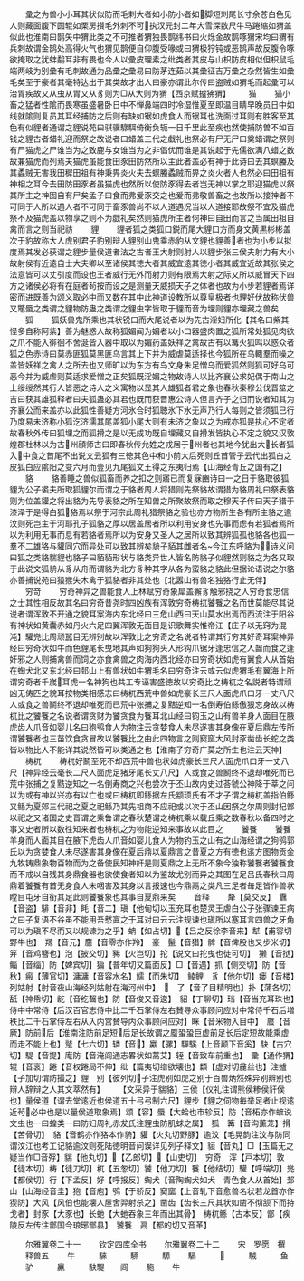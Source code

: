 <!-- { "loadSidebar": true } -->
　　彚之为兽小小耳其状似防而毛刺大者如小防小者如脚短刺尾长寸余苍白色见人则藏面腹下圆辊如栗房攅毛外刺不可执汉元封二年大雪深数尺牛马踡缩如猬盖似此也淮南曰鹊矢中猬此类之不可推者猬独畏鹊纬书曰火烁金故鹊啄猬宋均曰猬有兵刺故谓金鹊处高得火气也猬见鹊便自仰腹受喙或曰猬极狞钝或恶鹊声故反腹令啄欲掩取之犹蚌鹬耳非有畏也今人以彚皮理素之纰类者其皮与山枳防皮相似但枳鼠毛端两岐为别彚有毛刺故通为品彚之彚易曰防茅连茹以其彚征吉万彚之杂然皆生如彚毛矣至于豪者其毫特达出于其类故才出人曰豪亦谓此尔传曰盗贼如猬毛而起彚可以治胃疾故又从虫从胃又从豸则为□从大则为猬【西京赋摣狒猬】
　　猫
　　猫小畜之猛者性隂而畏寒虽盛暑卧日中不惮鼻端四时冷湿惟夏至即温目睛早晚员日中如线就隂则复员其耳经捕防之后则有缺如锯如虎食人而锯耳也洗面过耳则有胜客至其色有似貍者通谓之貍说苑曰骐骥騄駬倚衡负轭一日千里此至疾也然使捕防曽不如百钱之貍古者蜡礼迎而祭之故说者曰蜡盖三代之戱礼也祭必有尸无尸曰奠蜡谓之祭则有尸猫虎之尸谁当为之致鹿与女谁当为之非倡优而谁是其说起于先儒欲满八蜡之数故兼猫虎而列焉夫猫虎虽能食田豕田防然所以主此者盖必有神于此诗曰去其螟螣及其蟊贼无害我田穉田祖有神秉畀炎火夫去螟螣蟊贼而畀之炎火者人也然必曰田祖有神相之耳今去田防田豕者虽猫虎也然所以使防豕得去者岂无神以掌之耶迎猫虎以祭其所主之神固自有尸矣孟子曰食而弗爱豕交之也爱而弗敬兽畜之也故所以接神者不可同于人所以遇人者不可同于畜豕兽尚不以人道遇况当以人道接耶故祭不宜及猫虎祭不及猫虎盖以物享之则不为戯礼矣然则猫虎所主者何神曰自田而言之当属田祖自禽而言之则当祀祊
　　貍
　　貍者狐之类狐口鋭而尾大貍口方而身文黄黒彬彬盖次于豹故称大人虎别君子豹别辩人貍别山鬼乘赤豹从文貍也貍善者也为小步以拟度焉其发必获谓之貍步量侯道者法之古者王大射则射人以貍步张三侯夫射力有大小故射侯有近逺自士大夫卿以至诸侯其徳大者其威宜逺其徳小者其威宜近故其张侯之法意皆可以丈引度而设也王者威行无外而射力则有限焉大射之际又所以威冒天下四方之诸侯必将有在庭者茍按而设之是测量天威损天子之体者也故为小步若貍者焉详密而进既善为颂义取必中而又数在其中此神道设教所以尊皇极者也貍好伏故称伏兽又鼈蜃之类谓之貍物防蛊之类谓之貍虫字皆取于貍而音为埋则貍亦埋藏之兽矣
　　狐
　　狐妖兽鬼所乘也其状锐口而大尾说者以为先古淫妇所化【其名曰紫其怪多自称阿紫】善为魅惑人故称狐媚闻为媚者以小口器盛肉置之狐所常处狐见肉欲之爪不能入徘徊不舍涎皆入器中取以为媚药盖妖祥之禽故古有以篝火狐鸣以惑众者狐之色赤诗曰莫赤匪狐莫黑匪乌言其上下并为威虐莫适择也今狐所在乌輙羣而噪之盖皆妖祥之禽人之所去也又师旷以为东方有鸟文身朱足憎乌而爱狐然则狐可好乌可恶今并为威虐则莫适求爱憎之正矣狐既淫媚之物故诗人以比齐襄公求妃偶于南山之上绥绥然其行人皆恶之诗人之义寓物以显其人雄狐者君之象也春秋秦穆公伐晋筮之吉曰获其雄狐释者曰夫狐蛊必其君也既而获晋惠公诗人但言齐子之归而说者知其为齐襄公而来盖亦以此狐性善疑方河氷合时狐聴氷下水无声乃行人每则之皆须狐已行乃度易未济称小狐汔济濡其尾盖狐小尾大则有未济之象以之为戒亦狐是执心不定者故春秋外传曰狐埋之而狐搰之是以无成功既自埋藏又自搰发皆执心不定之貌又汉敦煌郡杜林以为古州顔师古曰即春秋传允姓之戎居于州者也其地今犹出大长者狐入中食之首尾不出说文云狐有三徳其色中和小前大后死则丘首管子云代出狐白之皮狐白应隂阳之变六月而壹见九尾狐文王得之东夷归焉【山海经青丘之国有之】
　　貉
　　貉善睡之兽似狐畜而养之扣之则寤已而复寐豳诗曰一之日于貉取彼狐貍为公子裘夫所取狐貍尔而谓之于貉者周人将猎则先祭貉故谓猎为貉周礼曰祭表貉则为位盖貛之将出貉为先导表貉之所在知兽之所聚故祭而取之穆天子传曰天子猎于漆泽于是得白狐狢焉以祭于河宗此周礼猎祭貉之验也亦方物所生各有所主貉之逾汶则死岂主于河耶孔子狐貉之厚以居盖居者所以利用安身也先事而虑有若狐者焉所以为利用无事而息有若貉者焉所以为安身又圣人之居所以致其辨狐孤也貉各也狐一羣不二雄狢与貛同穴而异处可以致其辨矣貈子貊其雌者名今江东呼貉为诗义问曰狐之类貉貒貍也貉子曰貊貊形状与貉类异世人皆名防貉子似貍然则貉之为各又取于此说文狐貈从豸从舟而谓貉为北方豸种其字从各为蛮貉之貉此但据论语说之尔貉亦善捕说苑曰猿猴失木禽于狐貉者非其处也【北嚣山有兽名独狢行止无伴】
　　穷竒
　　穷奇神异之兽能食人上林赋穷奇象犀盖獬豸触邪挠之人穷奇食忠信之士其性相反故其名曰穷奇昔尧时四凶族有浑敦穷奇梼扤饕餮之名而世莫能尽其说说者谓浑敦不开通之貌耳案海内东北经曰三危山西曰天山莫水出焉而西流注于阳谷有神状如黄囊赤如丹火六足四翼浑敦无面目是识歌舞实惟帝江【庄子以无窍为混沌】驩兠比周顽嚚目无辨别故以浑敦比之穷奇之名说者特谓其行穷其好奇耳案神异经曰穷奇状如牛而色貍尾长曳地其声如狗狗头人形钩爪锯牙逢忠信之人齧而食之逢奸邪之人则捕禽兽而饲之亦食禽兽之肉海内西北经亦曰穷奇状如虎有翼食人从首始在蜪犬北又东北经曰邽山上有兽状如牛猬毛名曰穷奇注云或云似虎猬毛有翼海上所谓穷奇者千嵗耳虎一名神狗也共工专诬害盛徳故以穷奇比之梼杌之名説者特谓顽凶无俦匹之貌耳按物类相感志曰梼杌西荒中兽如虎豪长三尺人面虎爪口牙一丈八尺人或食之兽鬭终不退却唯死而已荒中张捕之复黠逆知一名倒寿伯鲧傲狠忘身故以梼杌比之饕餮之名说者谓贪财为饕贪食为餮耳北山经曰钧玉之山有兽羊身人面目在腋虎齿人爪音如婴儿名曰狍鸮食人为物注云贪婪食人未尽遂害其身像在夏后鼎左传所谓饕餮者也三苗饮食贪冒故以饕餮比之由此四物言之则窫窳大风封豕凿齿长蛇之类皆以物比人不能详其说然皆可以类通之也【淮南子穷奇广莫之所生也注云天神】
　　梼杌
　　梼杌好鬭至死不却西荒中兽也状如虎豪长三尺人面虎爪口牙一丈八尺【神异经云毫长二尺人面虎足猪牙尾长丈八尺】人或食之兽鬭终不退却唯死而已荒中张捕之复黠逆知之一名倒寿商之兴也尝次于丕山故内史过荅虢公神降于莘之问以为或有神以兴亦有以亡也或曰梼杌即鲧据左氏颛顼氏有不才子谓之梼杌盖指伯鲧又鲧为夏郊三代祀之夏之祀鲧乃其先祖商不应祀或以次于丕山因祭之尔周则封杞鄫以祀之又诸国之史晋谓之乘鲁谓之春秋楚谓之梼杌乘以载丘乘之数春秋以备四时之事又史者所以数徃知来者也梼杌之为物能逆知来事故以此目之
　　饕餮
　　饕餮羊身而人面其目在腋下虎齿人爪音如婴儿食人为物钓玉之山有之山海经谓之狗鸮郭氏以为贪婪食人未尽遂害其身像在夏后鼎以夏鼎言之昔夏之方有徳也逺方图物贡金九牧铸鼎象物百物而为之备使民知神奸是则夏鼎之上无所不象今独称饕餮者饕餮食而不戒以自残其身鼎食器也欲使食者知以为鉴故尤别而异之其图在足吕氏春秋曰周鼎着饕餮有首无身食人未咽害及其身以言报速也今鼎鬲之类凡三足者毎足皆作兽状瞠目屯牙自衔其足此则饕餮象也其事自夏鼎来矣
　　音释
　　犛【莫交反】　纛【音盗】騑【音非】眊【音二】瑱【他甸切以玉充耳也楚灵王虐白公子张骤谏王病之曰子复语不谷虽不能用吾憖寘之于耳对曰云云注规谏也瑱所以塞耳言四兽之牙角可以为瑱不尽而又以规谏为之乎】蚺【如占切】【吕之反徐李音来】犎【甫容切野牛也】　羱【音元】麢【音零亦作羚】　豪　鬣【音猎】髀【音俾股也又步米切】笄【音鸡簪也】泡【披交切】豨【火岂切】拕【说文曰拕曳也徒可切】　獭【音挞】鲻【音缁】防【婢宾切】猵【普年切又篇面反】□【音遇】抓【侧交切】防【音秋】瘢【薄官切】滽滽【音容水名】鱬【而朱切】　鲮鲤　豸【他尔切】瘘【音楼】列姑射【射音夜山海经列姑射在海河州中】　　了【音了目精明也】扑【蒲各切】舐【神帋切】龁【音纥齧也】防【音俊又音逡】　貂【丁聊切】珰【音当充耳珠也】侍中中常侍【后汉百官志侍中比二千石掌侍左右賛导众事顾问应对中常侍千石后増秩比二千石掌侍左右从入内宫賛导内众事顾问应对】眯【音米物入目中】　蟨【音厥】防前后【淮南注防前足短后足长故谓之蟨蛩蛩巨虚前足长后定短故能乘虚而走不能上也】蹵【七六切】辚【音】驘【骡】驒騱【上音颠下音奚】駃【古穴切】騠【音提】庵防【音淹闾通志畧状如蒿艾】轾【音致车前重也】　彚【通作猬】辊【音衮】踡【音权踡局不伸】纰【篇夷切缯欲壊也】纇【虚对切麄丝也】注摣【子加切谓防撮之】貍　别【彼列切子注虎别如虎之别于百兽炳然殊异别辨别也辩人辞辩之人其文萃然有】
　　【文采异于貒貉】三侯【仪礼注谓熊侯糁侯豻侯也】量侯道【谓去堂逺近也侯道五十弓弓制六尺】貍步【貍之伺物毎举足者止视逺近茍必中也是以量侯道取象焉】颂【容】蜃【大蛤也市轸反】防【音柘亦作蟅说文虫也一曰蝗类一曰防妇周礼赤犮氏注貍虫防肌蛷之属】　狐　篝【音沟薰茏】搰【苦骨切】　貉【音鹤亦作狢本作貈】貛【火丸切野豚】逾汶【毛晃韵注汶与防同谓汶江也考工记貉逾汶则死陆徳明音问误详见列子释文】貆【音丸】□【玉篇无之疑当作□音殍】貒【他丸切】【乙郎切】【山吏切】　穷奇　浑【戸本切】敦【徒本切】梼【徒刀切】杌【五怱切】饕【他刀切】餮【他结切】驩【呼端切】兠【都侯切】行【下孟反】好【呼报反】蜪犬【音陶蜪犬如犬　青色食人从首始】邽山【山海经音圭】狍【音庖】鸮【于骄反】窫窳【上音轧下音愈兽名状若龙首亦作猰防】大风【风伯也能壊人屋舍羿射杀之】凿齿【齿长三尺其状如凿不彻颔下而持戈者】封豕【大豕也】长虵【大虵吞象三年而出其骨】　梼杌鲧【古本反】鄫【疾陵反左传注鄫国今琅琊鄫县】　饕餮　鬲【都的切又音革】

　　尔雅翼卷二十一
　　钦定四库全书
　　尔雅翼卷二十二
　　宋　罗愿　撰
　　释兽五
　　牛　　　騋　　　駵　　　騵
　　騧　　　　　　駥　　　鱼
　　驴　　　驘　　　駃騠　　闾
　　駞
　　牛
